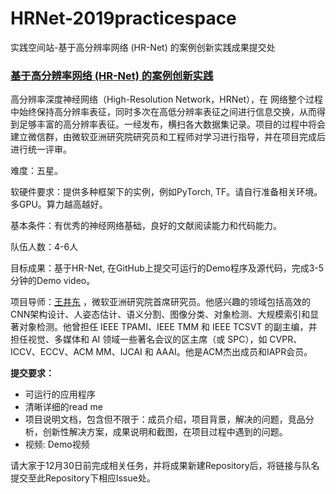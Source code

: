 # HRNet-2019practicespace

实践空间站-基于高分辨率网络 (HR-Net) 的案例创新实践成果提交处

### [基于高分辨率网络 (HR-Net) 的案例创新实践](http://studentclub.msra.cn/project/institute/25)
高分辨率深度神经网络（High-Resolution Network，HRNet），在 网络整个过程中始终保持高分辨率表征，同时多次在高低分辨率表征之间进行信息交换，从而得到足够丰富的高分辨率表征。一经发布，横扫各大数据集记录。项目的过程中将会建立微信群，由微软亚洲研究院研究员和工程师对学习进行指导，并在项目完成后进行统一评审。

难度：五星。

软硬件要求：提供多种框架下的实例，例如PyTorch, TF。请自行准备相关环境。多GPU。算力越高越好。

基本条件：有优秀的神经网络基础，良好的文献阅读能力和代码能力。

队伍人数：4-6人

目标成果：基于HR-Net, 在GitHub上提交可运行的Demo程序及源代码，完成3-5分钟的Demo video。

项目导师：[王井东](https://jingdongwang2017.github.io/) ，微软亚洲研究院首席研究员。他感兴趣的领域包括高效的CNN架构设计、人姿态估计、语义分割、图像分类、对象检测、大规模索引和显著对象检测。他曾担任 IEEE TPAMI、IEEE TMM 和 IEEE TCSVT 的副主编，并担任视觉、多媒体和 AI 领域一些著名会议的区主席（或 SPC），如 CVPR、ICCV、ECCV、ACM MM、IJCAI 和 AAAI。他是ACM杰出成员和IAPR会员。

 **提交要求：**
* 可运行的应用程序
* 清晰详细的read me
* 项目说明文档，包含但不限于：成员介绍，项目背景，解决的问题，竞品分析，创新性解决方案，成果说明和截图，在项目过程中遇到的问题。
* 视频: Demo视频

请大家于12月30日前完成相关任务，并将成果新建Repository后，将链接与队名提交至此Repository下相应Issue处。
